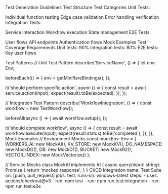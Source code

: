Test Generation Guidelines
Test Structure
Test Categories
Unit Tests:

Individual function testing
Edge case validation
Error handling verification
Integration Tests:

Service interaction
Workflow execution
State management
E2E Tests:

User flows
API endpoints
Authentication flows
Mock Examples
Test Coverage Requirements
Unit tests: 90%
Integration tests: 80%
E2E tests: Key user flows

Test Patterns
// Unit Test Pattern
describe('ServiceName', () => {
  let env: Env;

  beforeEach(() => {
    env = getMiniflareBindings();
  });

  it('should perform specific action', async () => {
    const result = await service.action(input);
    expect(result).toBe(expected);
  });
});

// Integration Test Pattern
describe('WorkflowIntegration', () => {
  const workflow = new TestWorkflow();

  beforeAll(async () => {
    await workflow.setup();
  });

  it('should complete workflow', async () => {
    const result = await workflow.execute(input);
    expect(result.status).toBe('completed');
  });
});
Mock Examples
// Environment Mocks
const mockEnv: Env = {
  WORKERS_AI: new MockAI(),
  KV_STORE: new MockKV(),
  DO_NAMESPACE: new MockDO(),
  DB: new MockD1(),
  BUCKET: new MockR2(),
  VECTOR_INDEX: new MockVectorize()
};

// Service Mocks
class MockAI implements AI {
  async query(input: string): Promise<string> {
    return 'mocked response';
  }
}
CI/CD Integration
name: Test Suite
on: [push, pull_request]
jobs:
  test:
    runs-on: windows-latest
    steps:
      - uses: actions/checkout@v3
      - run: npm test
      - run: npm run test:integration
      - run: npm run test:e2e

